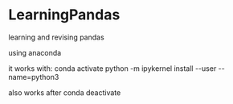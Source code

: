 # LearningPandas
learning and revising pandas


using anaconda

it works with:
conda activate
python -m ipykernel install --user --name=python3

also works after conda deactivate
